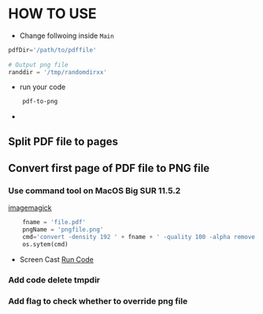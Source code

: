 # HOW TO USE
* Change follwoing inside `Main`

``` python
pdfDir='/path/to/pdffile'
		
# Output png file
randdir = '/tmp/randomdirxx'
```
* run your code

``` bash
	pdf-to-png
```

*
## Split PDF file to pages
## Convert first page of PDF file to PNG file
### Use command tool on MacOS Big SUR 11.5.2
[imagemagick](https://imagemagick.org/index.php)
```python
	fname = 'file.pdf'
	pngName = 'pngfile.png'
	cmd='convert -density 192 ' + fname + ' -quality 100 -alpha remove ' + pngName
	os.sytem(cmd)
```
* Screen Cast
[Run Code](https://youtu.be/SQJm8gLtrqw)

### Add code delete tmpdir
### Add flag to check whether to override png file

